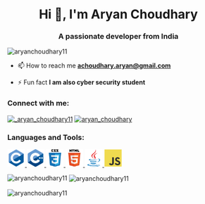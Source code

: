 <h1 align="center">Hi 👋, I'm Aryan Choudhary</h1>
<h3 align="center">A passionate developer from India</h3>

<p align="left"> <img src="https://komarev.com/ghpvc/?username=aryanchoudhary11&label=Profile%20views&color=0e75b6&style=flat" alt="aryanchoudhary11" /> </p>

- 📫 How to reach me **achoudhary.aryan@gmail.com**

- ⚡ Fun fact **I am also cyber security student**

<h3 align="left">Connect with me:</h3>
<p align="left">
<a href="https://instagram.com/_aryan_choudhary11" target="blank"><img align="center" src="https://raw.githubusercontent.com/rahuldkjain/github-profile-readme-generator/master/src/images/icons/Social/instagram.svg" alt="_aryan_choudhary11" height="30" width="40" /></a>
<a href="https://www.leetcode.com/aryan_choudhary" target="blank"><img align="center" src="https://raw.githubusercontent.com/rahuldkjain/github-profile-readme-generator/master/src/images/icons/Social/leet-code.svg" alt="aryan_choudhary" height="30" width="40" /></a>
</p>

<h3 align="left">Languages and Tools:</h3>
<p align="left"> <a href="https://www.cprogramming.com/" target="_blank" rel="noreferrer"> <img src="https://raw.githubusercontent.com/devicons/devicon/master/icons/c/c-original.svg" alt="c" width="40" height="40"/> </a> <a href="https://www.w3schools.com/cpp/" target="_blank" rel="noreferrer"> <img src="https://raw.githubusercontent.com/devicons/devicon/master/icons/cplusplus/cplusplus-original.svg" alt="cplusplus" width="40" height="40"/> </a> <a href="https://www.w3schools.com/css/" target="_blank" rel="noreferrer"> <img src="https://raw.githubusercontent.com/devicons/devicon/master/icons/css3/css3-original-wordmark.svg" alt="css3" width="40" height="40"/> </a> <a href="https://www.w3.org/html/" target="_blank" rel="noreferrer"> <img src="https://raw.githubusercontent.com/devicons/devicon/master/icons/html5/html5-original-wordmark.svg" alt="html5" width="40" height="40"/> </a> <a href="https://www.java.com" target="_blank" rel="noreferrer"> <img src="https://raw.githubusercontent.com/devicons/devicon/master/icons/java/java-original.svg" alt="java" width="40" height="40"/> </a> <a href="https://developer.mozilla.org/en-US/docs/Web/JavaScript" target="_blank" rel="noreferrer"> <img src="https://raw.githubusercontent.com/devicons/devicon/master/icons/javascript/javascript-original.svg" alt="javascript" width="40" height="40"/> </a> </p>

<p><img align="left" src="https://github-readme-stats.vercel.app/api/top-langs?username=aryanchoudhary11&show_icons=true&locale=en&layout=compact" alt="aryanchoudhary11" /></p>

<p>&nbsp;<img align="center" src="https://github-readme-stats.vercel.app/api?username=aryanchoudhary11&show_icons=true&locale=en" alt="aryanchoudhary11" /></p>

<p><img align="center" src="https://github-readme-streak-stats.herokuapp.com/?user=aryanchoudhary11&" alt="aryanchoudhary11" /></p>
